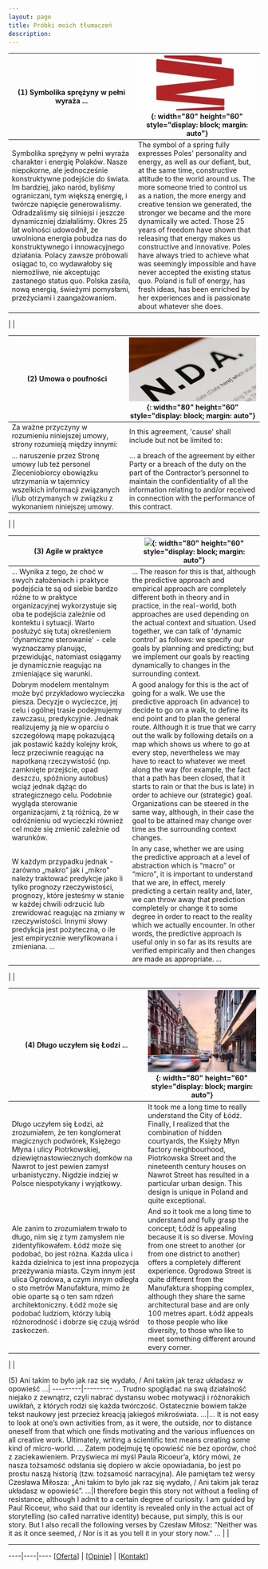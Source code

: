 ```yaml
---
layout: page
title: Próbki moich tłumaczeń
description: 
---
```


(1) Symbolika sprężyny w pełni wyraża ...|![](../images/sprezyna.jpg){: width="80" height="60" style="display: block; margin: auto"}
---------|---------
Symbolika sprężyny w pełni wyraża charakter i energię Polaków. Nasze niepokorne, ale jednocześnie konstruktywne podejście do świata. Im bardziej, jako naród, byliśmy ograniczani, tym większą energię, i twórcze napięcie generowaliśmy. Odradzaliśmy się silniejsi i jeszcze dynamiczniej działaliśmy. Okres 25 lat wolności udowodnił, że uwolniona energia pobudza nas do konstruktywnego i innowacyjnego działania. Polacy zawsze próbowali osiągać to, co wydawałoby się niemożliwe, nie akceptując zastanego status quo. Polska zasila, nową energią, świeżymi pomysłami, przeżyciami i zaangażowaniem.|The symbol of a spring fully expresses Poles' personality and energy, as well as our defiant, but, at the same time, constructive attitude to the world around us. The more someone tried to control us as a nation, the more energy and creative tension we generated, the stronger we became and the more dynamically we acted. Those 25 years of freedom have shown that releasing that energy makes us constructive and innovative. Poles have always tried to achieve what was seemingly impossible and have never accepted the existing status quo. Poland is full of energy, has fresh ideas, has been enriched by her experiences and is passionate about whatever she does.
 | 
 | 


(2) Umowa o poufności|![](../images/nda.png){: width="80" height="60" style="display: block; margin: auto"}
---------|---------
Za ważne przyczyny w rozumieniu niniejszej umowy, strony rozumieją między innymi:|In this agreement, 'cause' shall include but not be limited to:
 ... naruszenie przez Stronę umowy lub też personel Zleceniobiorcy obowiązku utrzymania w tajemnicy wszelkich informacji związanych i/lub otrzymanych w związku z wykonaniem niniejszej umowy.| … a breach of the agreement by either Party or a breach of the duty on the part of the Contractor’s personnel to maintain the confidentiality of all the information relating to and/or received in connection with the performance of this contract.
 | 
 | 


(3) Agile w praktyce|![](../images/agile.jpg){: width="80" height="60" style="display: block; margin: auto"}
---------|---------
... Wynika z tego, że choć w swych założeniach i praktyce podejścia te są od siebie bardzo różne to w praktyce organizacyjnej wykorzystuje się oba te podejścia zależnie od kontektu i sytuacji. Warto posłużyć się tutaj określeniem 'dynamiczne sterowanie' - cele wyznaczamy planując, przewidując, natomiast osiągamy je dynamicznie reagując na zmieniające się warunki.|... The reason for this is that, although the predictive approach and empirical approach are completely different both in theory and in practice, in the real-world, both approaches are used depending on the actual context and situation. Used together, we can talk of 'dynamic control' as follows: we specify our goals by planning and predicting; but we implement our goals by reacting dynamically to changes in the surrounding context.
Dobrym modelem mentalnym może być przykładowo wycieczka piesza. Decyzje o wycieczce, jej celu i ogólnej trasie podejmujemy zawczasu, predykcyjnie. Jednak realizujemy ją nie w oparciu o szczegółową mapę pokazującą jak postawić każdy kolejny krok, lecz przeciwnie reagując na napotkaną rzeczywistość (np. zamknięte przejście, opad deszczu, spóźniony autobus) wciąż jednak dążąc do strategicznego celu. Podobnie wygląda sterowanie organizacjami, z tą różnicą, że w odróżnieniu od wycieczki również cel może się zmienić zależnie od warunków.|A good analogy for this is the act of going for a walk. We use the predictive approach (in advance) to decide to go on a walk, to define its end point and to plan the general route. Although it is true that we carry out the walk by following details on a map which shows us where to go at every step, nevertheless we may have to react to whatever we meet along the way (for example, the fact that a path has been closed, that it starts to rain or that the bus is late) in order to achieve our (strategic) goal. Organizations can be steered in the same way, although, in their case the goal to be attained may change over time as the surrounding context changes.
W każdym przypadku jednak - zarówno „makro” jak i „mikro” należy traktować predykcje jako li tylko prognozy rzeczywistości, prognozy, które jesteśmy w stanie w każdej chwili odrzucić lub zrewidować reagując na zmiany w rzeczywistości. Innymi słowy predykcja jest pożyteczna, o ile jest empirycznie weryfikowana i zmieniana. ...|In any case, whether we are using the predictive approach at a level of abstraction which is “macro” or “micro”, it is important to understand that we are, in effect, merely predicting a certain reality and, later, we can throw away that prediction completely or change it to some degree in order to react to the reality which we actually encounter. In other words, the predictive approach is useful only in so far as its results are verified empirically and then changes are made as appropriate. ...
 | 
 | 


(4) Długo uczyłem się Łodzi ...|![](../images/lodz.jpg){: width="80" height="60" style="display: block; margin: auto"}
---------|---------
Długo uczyłem się Łodzi, aż zrozumiałem, że ten konglomerat magicznych podwórek, Księżego Młyna i ulicy Piotrkowskiej, dziewiętnastowiecznych domków na Nawrot to jest pewien zamysł urbanistyczny. Nigdzie indziej w Polsce niespotykany i wyjątkowy.|It took me a long time to really understand the City of Łódź. Finally, I realized that the combination of hidden courtyards, the Księży Młyn factory neighbourhood, Piotrkowska Street and the nineteenth century houses on Nawrot Street has resulted in a particular urban design. This design is unique in Poland and quite exceptional.
Ale zanim to zrozumiałem trwało to długo, nim się z tym zamysłem nie zidentyfikowałem. Łódź może się podobać, bo jest różna. Każda ulica i każda dzielnica to jest inna propozycja przeżywania miasta. Czym innym jest ulica Ogrodowa, a czym innym odległa o sto metrów Manufaktura, mimo że obie oparte są o ten sam rdzeń architektoniczny. Łódź może się podobać ludziom, którzy lubią różnorodność i dobrze się czują wśród zaskoczeń.|And so it took me a long time to understand and fully grasp the concept; Łódź is appealing because it is so diverse. Moving from one street to another (or from one district to another) offers a completely different experience. Ogrodowa Street is quite different from the Manufaktura shopping complex, although they share the same architectural base and are only 100 metres apart. Łódź appeals to those people who like diversity, to those who like to meet something different around every corner.
 | 
 | 


(5) Ani takim to było jak raz się wydało, / Ani takim jak teraz układasz w opowieść ...|
---------|---------
... Trudno spoglądać na swą działalność niejako z zewnątrz, czyli nabrać dystansu wobec motywacji i różnorakich uwikłań, z których rodzi się każda twórczość. Ostatecznie bowiem także tekst naukowy jest przecież kreacją jakiegoś mikroświata. ...|... It is not easy to look at one’s own activities from, as it were, the outside, nor to distance oneself from that which one finds motivating and the various influences on all creative work. Ultimately, writing a scientific text means creating some kind of micro-world. ...
 Zatem podejmuję tę opowieść nie bez oporów, choć z zaciekawieniem. Przyświeca mi myśl Paula Ricoeur’a, który mówi, że nasza tożsamość odsłania się dopiero w akcie opowiadania, bo jest po prostu naszą historią (tzw. tożsamość narracyjna). Ale pamiętam też wersy Czesława Miłosza: „Ani takim to było jak raz się wydało, / Ani takim jak teraz układasz w opowieść”. ...|I therefore begin this story not without a feeling of resistance, although I admit to a certain degree of curiosity. I am guided by Paul Ricoeur, who said that our identity is revealed only in the actual act of storytelling (so called narrative identity) because, put simply, this is our story. But I also recall the following verses by Czesław Miłosz: "Neither was it as it once seemed, / Nor is it as you tell it in your story now." ...
 | 
 | 
 
---

----|----|----
[[Oferta](https://smoothenglish.com)] | [[Opinie](../pages/opinie.html)] | [[Kontakt](../pages/kontakt.html)]